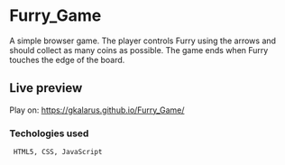 # Furry_Game

A simple browser game. The player controls Furry using the arrows and should collect as many coins as possible. The game ends when Furry touches the edge of the board.

## Live preview

Play on:
https://gkalarus.github.io/Furry_Game/

### Techologies used

```
 HTML5, CSS, JavaScript
```